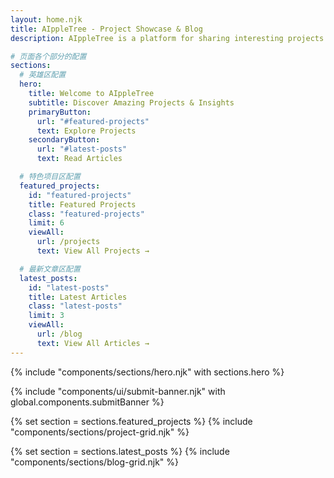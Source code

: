 ```yaml
---
layout: home.njk
title: AIppleTree - Project Showcase & Blog
description: AIppleTree is a platform for sharing interesting projects and insights about web development, software engineering, and technology. Join our community to discover amazing projects and learn from experienced developers.

# 页面各个部分的配置
sections:
  # 英雄区配置
  hero:
    title: Welcome to AIppleTree
    subtitle: Discover Amazing Projects & Insights
    primaryButton:
      url: "#featured-projects"
      text: Explore Projects
    secondaryButton:
      url: "#latest-posts"
      text: Read Articles

  # 特色项目区配置
  featured_projects:
    id: "featured-projects"
    title: Featured Projects
    class: "featured-projects"
    limit: 6
    viewAll:
      url: /projects
      text: View All Projects →

  # 最新文章区配置
  latest_posts:
    id: "latest-posts"
    title: Latest Articles
    class: "latest-posts"
    limit: 3
    viewAll:
      url: /blog
      text: View All Articles →
---
```


{% include "components/sections/hero.njk" with sections.hero %}

{% include "components/ui/submit-banner.njk" with global.components.submitBanner %}

{% set section = sections.featured_projects %}
{% include "components/sections/project-grid.njk" %}

{% set section = sections.latest_posts %}
{% include "components/sections/blog-grid.njk" %}
